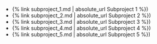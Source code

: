 * {% link subproject_1.md | absolute_url Subproject 1 %})
* {% link subproject_2.md | absolute_url Subproject 2 %})
* {% link subproject_3.md | absolute_url Subproject 3 %})
* {% link subproject_4.md | absolute_url Subproject 4 %})
* {% link subproject_5.md | absolute_url Subproject 5 %})
